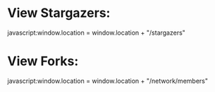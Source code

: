# View Stargazers:
javascript:window.location = window.location + "/stargazers"
# View Forks:
javascript:window.location = window.location + "/network/members"
